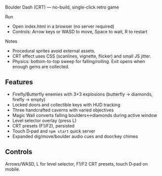 Boulder Dash (CRT) — no-build, single-click retro game

Run
- Open index.html in a browser (no server required)
- Controls: Arrow keys or WASD to move, Space to wait, R to restart

Notes
- Procedural sprites avoid external assets.
- CRT effect uses CSS (scanlines, vignette, flicker) and small JS jitter.
- Physics: bottom-to-top sweep for falling/rolling. Exit opens when enough gems are collected.
## Features
- Firefly/Butterfly enemies with 3×3 explosions (butterfly → diamonds, firefly → empty)
- Locked doors and collectible keys with HUD tracking
- Three handcrafted caverns with varied objectives
- Magic Wall converts falling boulders↔diamonds during active window
- Level selector overlay (press L)
- CRT presets (F1/F2), persisted
- Touch D‑pad and `npm start` quick server
- Expanded dig/move/boulder audio cues and door/key chimes

## Controls
Arrows/WASD, L for level selector, F1/F2 CRT presets, touch D‑pad on mobile.
